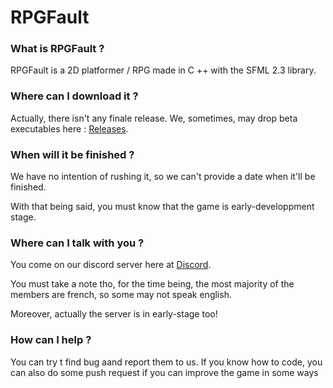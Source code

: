 # RPGFault

### What is RPGFault ?
RPGFault is a 2D platformer / RPG made in C ++ with the SFML 2.3 library.

### Where can I download it ?
Actually, there isn't any finale release. We, sometimes, may drop beta executables here : [Releases](https://github.com/Skalefou/RPGFault/releases "Releases").

### When will it be finished ?
We have no intention of rushing it, so we can't provide a date when it'll be finished.

With that being said, you must know that the game is early-developpment stage.

### Where can I talk with you ?
You come on our discord server here at [Discord](https://discord.gg/gyHYNmn "Discord").

You must take a note tho, for the time being, the most majority of the members are french, so some may not speak english.

Moreover, actually the server is in early-stage too!

### How can I help ?
You can try t find bug aand report them to us.
If you know how to code, you can also do some push request if you can improve the game in some ways